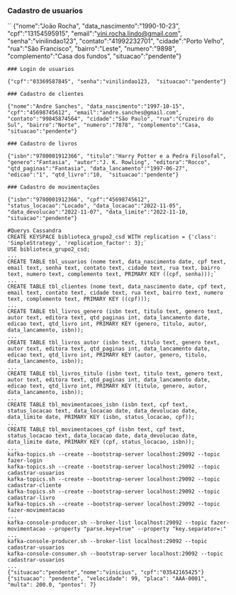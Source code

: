 ### Cadastro de usuarios
``
    {"nome":"João Rocha", "data_nascimento":"1990-10-23", "cpf":"13154595915", "email":"vini.rocha.lindo@gmail.com", "senha":"vinilindao123", "contato":"41992232701", "cidade":"Porto Velho", "rua":"São Francisco", "bairro":"Leste", "numero":"9898", "complemento":"Casa dos fundos", "situacao":"pendente"}
```
### Login de usuarios
```
    {"cpf":"03369587845", "senha":"vinilindao123,  "situacao":"pendente"}
```
### Cadastro de clientes
```
    {"nome":"Andre Sanches", "data_nascimento":"1997-10-15", "cpf":"45698745612", "email":"andre.sanches@gmail.com", "contato":"99845874564", "cidade":"São Paulo", "rua":"Cruzeiro do Sul", "bairro":"Norte", "numero":"7878", "complemento":"Casa,  "situacao":"pendente"}
```
### Cadastro de livros
```
    {"isbn":"9780001912366", "titulo":"Harry Potter e a Pedra Filosofal", "genero":"Fantasia", "autor":"J. K. Rowling", "editora":"Rocco", "qtd_paginas":"Fantasia", "data_lancamento":"1997-06-27", "edicao":"1", "qtd_livro":"10,  "situacao":"pendente"}
```
### Cadastro de movimentações
```
    {"isbn":"9780001912366", "cpf":"45698745612", "status_locacao":"Locado", "data_locacao":"2022-11-05", "data_devolucao":"2022-11-07", "data_limite":"2022-11-10,  "situacao":"pendente"}
```
#Querys Cassandra
CREATE KEYSPACE biblioteca_grupo2_csd WITH replication = {'class': 'SimpleStrategy', 'replication_factor': 3};`
USE biblioteca_grupo2_csd;
...
CREATE TABLE tbl_usuarios (nome text, data_nascimento date, cpf text, email text, senha text, contato text, cidade text, rua text, bairro text, numero text, complemento text, PRIMARY KEY ((cpf, senha)));`
...
CREATE TABLE tbl_clientes (nome text, data_nascimento date, cpf text, email text, contato text, cidade text, rua text, bairro text, numero text, complemento text, PRIMARY KEY ((cpf)));
...
CREATE TABLE tbl_livros_genero (isbn text, titulo text, genero text, autor text, editora text, qtd_paginas int, data_lancamento date, edicao text, qtd_livro int, PRIMARY KEY (genero, titulo, autor, data_lancamento, isbn));
...
CREATE TABLE tbl_livros_autor (isbn text, titulo text, genero text, autor text, editora text, qtd_paginas int, data_lancamento date, edicao text, qtd_livro int, PRIMARY KEY (autor, genero, titulo, data_lancamento, isbn));
...
CREATE TABLE tbl_livros_titulo (isbn text, titulo text, genero text, autor text, editora text, qtd_paginas int, data_lancamento date, edicao text, qtd_livro int, PRIMARY KEY (titulo, genero, autor, data_lancamento, isbn));
...
CREATE TABLE tbl_movimentacoes_isbn (isbn text, cpf text, status_locacao text, data_locacao date, data_devolucao date, data_limite date, PRIMARY KEY (isbn, status_locacao, cpf));
...
CREATE TABLE tbl_movimentacoes_cpf (isbn text, cpf text, status_locacao text, data_locacao date, data_devolucao date, data_limite date, PRIMARY KEY (cpf, status_locacao, isbn));
...
kafka-topics.sh --create --bootstrap-server localhost:29092 --topic fazer-login
kafka-topics.sh --create --bootstrap-server localhost:29092 --topic cadastrar-usuarios
kafka-topics.sh --create --bootstrap-server localhost:29092 --topic cadastrar-cliente
kafka-topics.sh --create --bootstrap-server localhost:29092 --topic cadastrar-livro
kafka-topics.sh --create --bootstrap-server localhost:29092 --topic fazer-movimentacao
...
kafka-console-producer.sh --broker-list localhost:29092 --topic fazer-movimentacao --property "parse.key=true" --property "key.separator=:"
...
kafka-console-producer.sh --broker-list localhost:29092 --topic cadastrar-usuarios
kafka-console-consumer.sh --bootstrap-server localhost:29092 --topic cadastrar-usuarios
...
{"situacao":"pendente","nome":"vinicius", "cpf":"03542165425"}
{"situacao": "pendente", "velocidade": 99, "placa": "AAA-0001", "multa": 200.0, "pontos": 7}
